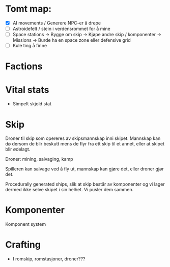 # Tomt map:
- [x] AI movements / Generere NPC-er å drepe 
- [ ] Astroidefelt / stein i verdensrommet for å mine
- [ ] Space stations
    -> Bygge om skip
    -> Kjøpe andre skip / komponenter
    -> Missions
    -> Burde ha en space zone eller defensive grid
- [ ] Kule ting å finne

# Factions

# Vital stats
- Simpelt skjold stat

# Skip
Droner til skip som opereres av skipsmannskap inni skipet. Mannskap kan dø dersom de blir beskutt mens de flyr fra ett skip til et annet, eller at skipet blir ødelagt.

Droner: mining, salvaging, kamp

Spilleren kan salvage ved å fly ut, mannskap kan gjøre det, eller droner gjør det.

Procedurally generated ships, slik at skip består av komponenter og vi lager dermed ikke selve skipet i sin helhet. Vi pusler dem sammen.

# Komponenter
Komponent system

# Crafting
- I romskip, romstasjoner, droner???

